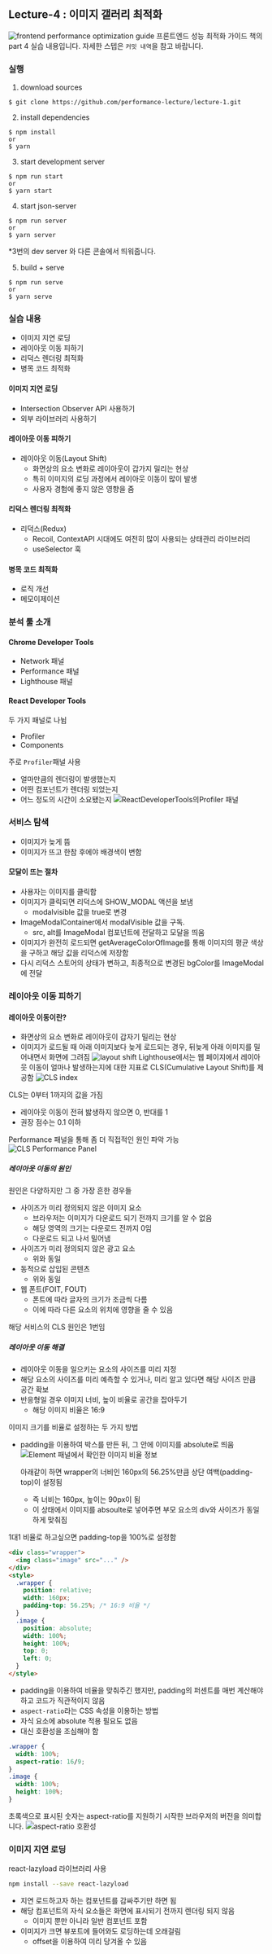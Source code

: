 ## Lecture-4 : 이미지 갤러리 최적화

![frontend performance optimization guide](public/paste/2022-11-14-13-58-40.png)
프론트엔드 성능 최적화 가이드 책의 part 4 실습 내용입니다.
자세한 스텝은 `커밋 내역`을 참고 바랍니다.

### 실행

1. download sources

```
$ git clone https://github.com/performance-lecture/lecture-1.git
```

2. install dependencies

```
$ npm install
or
$ yarn
```

3. start development server

```
$ npm run start
or
$ yarn start
```

4. start json-server

```
$ npm run server
or
$ yarn server
```

\*3번의 dev server 와 다른 콘솔에서 띄워줍니다.

5. build + serve

```
$ npm run serve
or
$ yarn serve
```

### 실습 내용

- 이미지 지연 로딩
- 레이아웃 이동 피하기
- 리덕스 렌더링 최적화
- 병목 코드 최적화

#### 이미지 지연 로딩

- Intersection Observer API 사용하기
- 외부 라이브러리 사용하기

#### 레이아웃 이동 피하기

- 레이아웃 이동(Layout Shift)
  - 화면상의 요소 변화로 레이아웃이 갑가지 밀리는 현상
  - 특히 이미지의 로딩 과정에서 레이아웃 이동이 많이 발생
  - 사용자 경험에 좋지 않은 영향을 줌

#### 리덕스 렌더링 최적화

- 리덕스(Redux)
  - Recoil, ContextAPI 시대에도 여전히 많이 사용되는 상태관리 라이브러리
  - useSelector 훅

#### 병목 코드 최적화

- 로직 개선
- 메모이제이션

### 분석 툴 소개

#### Chrome Developer Tools

- Network 패널
- Performance 패널
- Lighthouse 패널

#### React Developer Tools

두 가지 패널로 나뉨

- Profiler
- Components

주로 `Profiler`패널 사용

- 얼마만큼의 렌더링이 발생했는지
- 어떤 컴포넌트가 렌더링 되었는지
- 어느 정도의 시간이 소요됐는지
  ![ReactDeveloperTools의Profiler 패널](public/paste/2022-11-17-21-46-02.png)

### 서비스 탐색

- 이미지가 늦게 뜸
- 이미지가 뜨고 한참 후에야 배경색이 변함

#### 모달이 뜨는 절차

- 사용자는 이미지를 클릭함
- 이미지가 클릭되면 리덕스에 SHOW_MODAL 액션을 보냄
  - modalvisible 값을 true로 변경
- ImageModalContainer에서 modalVisible 값을 구독.
  - src, alt를 ImageModal 컴포넌트에 전달하고 모달을 띄움
- 이미지가 완전히 로드되면 getAverageColorOfImage를 통해 이미지의 평균 색상을 구하고 해당 값을 리덕스에 저장함
- 다시 리덕스 스토어의 상태가 변하고, 최종적으로 변경된 bgColor를 ImageModal에 전달

### 레이아웃 이동 피하기

#### 레이아웃 이동이란?

- 화면상의 요소 변화로 레이아웃이 갑자기 밀리는 현상
- 이미지가 로드될 때 아래 이미지보다 늦게 로드되는 경우, 뒤늦게 아래 이미지를 밀어내면서 화면에 그려짐
  ![layout shift](public/paste/2022-11-17-22-02-05.png)
  Lighthouse에서는 웹 페이지에서 레이아웃 이동이 얼마나 발생하는지에 대한 지표로 CLS(Cumulative Layout Shift)를 제공함
  ![CLS index](public/paste/2022-11-17-22-03-34.png)

CLS는 0부터 1까지의 값을 가짐

- 레이아웃 이동이 전혀 밣생하지 않으면 0, 반대를 1
- 권장 점수는 0.1 이하

Performance 패널을 통해 좀 더 직접적인 원인 파악 가능
![CLS Performance Panel](public/paste/2022-11-17-22-04-56.png)

##### 레이아웃 이동의 원인

원인은 다양하지만 그 중 가장 흔한 경우들

- 사이즈가 미리 정의되지 않은 이미지 요소
  - 브라우저는 이미지가 다운로드 되기 전까지 크기를 알 수 없음
  - 해당 영역의 크기는 다운로드 전까지 0임
  - 다운로드 되고 나서 밀어냄
- 사이즈가 미리 정의되지 않은 광고 요소
  - 위와 동일
- 동적으로 삽입된 콘텐츠
  - 위와 동일
- 웹 폰트(FOIT, FOUT)
  - 폰트에 따라 글자의 크기가 조금씩 다름
  - 이에 따라 다른 요소의 위치에 영향을 줄 수 있음

해당 서비스의 CLS 원인은 1번임

##### 레이아웃 이동 해결

- 레이아웃 이동을 일으키는 요소의 사이즈를 미리 지정
- 해당 요소의 사이즈를 미리 예측할 수 있거나, 미리 알고 있다면 해당 사이즈 만큼 공간 확보
- 반응형일 경우 이미지 너비, 높이 비율로 공간을 잡아두기
  - 해당 이미지 비율은 16:9

이미지 크기를 비율로 설정하는 두 가지 방법

- padding을 이용하여 박스를 만든 뒤, 그 안에 이미지를 absolute로 띄움
  ![Element 패널에서 확인한 이미지 비율 정보](public/paste/2022-11-17-22-13-20.png)

  아래같이 하면 wrapper의 너비인 160px의 56.25%만큼 상단 여백(padding-top)이 설정됨

  - 즉 너비는 160px, 높이는 90px이 됨
  - 이 상태에서 이미지를 absoulte로 넣어주면 부모 요소의 div와 사이즈가 동일하게 맞춰짐

1대1 비율로 하고싶으면 padding-top을 100%로 설정함

```html
<div class="wrapper">
  <img class="image" src="..." />
</div>
<style>
  .wrapper {
    position: relative;
    width: 160px;
    padding-top: 56.25%; /* 16:9 비율 */
  }
  .image {
    position: absolute;
    width: 100%;
    height: 100%;
    top: 0;
    left: 0;
  }
</style>
```

- padding을 이용하여 비율을 맞춰주긴 했지만, padding의 퍼센트를 매번 계산해야 하고 코드가 직관적이지 않음
- `aspect-ratio`라는 CSS 속성을 이용하는 방법
- 자식 요소에 absolute 적용 필요도 없음
- 대신 호환성을 조심해야 함

```css
.wrapper {
  width: 100%;
  aspect-ratio: 16/9;
}
.image {
  width: 100%;
  height: 100%;
}
```

초록색으로 표시된 숫자는 aspect-ratio를 지원하기 시작한 브라우저의 버전을 의미합니다.
![aspect-ratio 호환성](public/paste/2022-11-17-22-20-47.png)

### 이미지 지연 로딩

react-lazyload 라이브러리 사용

```bash
npm install --save react-lazyload
```

- 지연 로드하고자 하는 컴포넌트를 감싸주기만 하면 됨
- 해당 컴포넌트의 자식 요소들은 화면에 표시되기 전까지 렌더링 되지 않음
  - 이미지 뿐만 아니라 일반 컴포넌트 포함
- 이미지가 크면 뷰포트에 들어와도 로딩하는데 오래걸림
  - offset을 이용하여 미리 당겨올 수 있음
